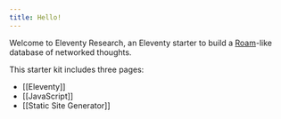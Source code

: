 ```yaml
---
title: Hello!
---
```


Welcome to Eleventy Research, an Eleventy starter to build a <a href="https://roamresearch.com">Roam</a>-like database of networked thoughts.

This starter kit includes three pages:

- [[Eleventy]]
- [[JavaScript]]
- [[Static Site Generator]]
